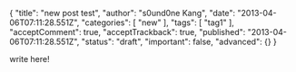 {
    "title": "new post test",
    "author": "s0und0ne Kang",
    "date": "2013-04-06T07:11:28.551Z",
    "categories": [
        "new"
    ],
    "tags": [
        "tag1"
    ],
    "acceptComment": true,
    "acceptTrackback": true,
    "published": "2013-04-06T07:11:28.551Z",
    "status": "draft",
    "important": false,
    "advanced": {}
}

write here!